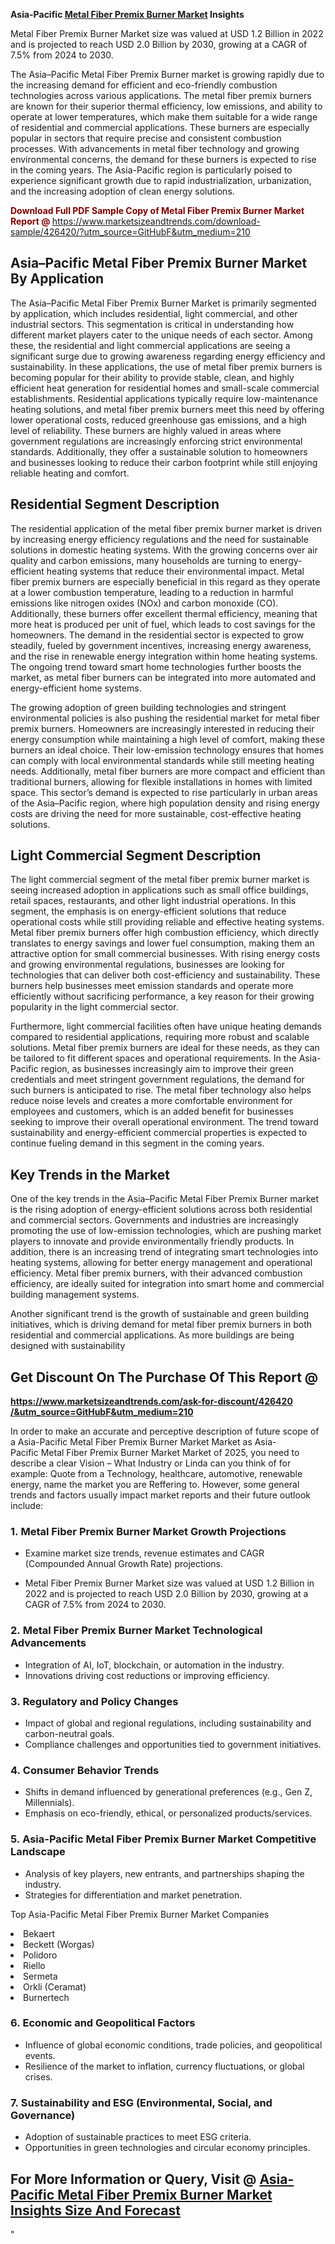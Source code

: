 <p><strong>Asia-Pacific&nbsp;<a href=""https://www.marketsizeandtrends.com/download-sample/426420/&amp;utm_source=GitHubF&amp;utm_medium=210"">Metal Fiber Premix Burner Market</a> Insights</strong></p><p>Metal Fiber Premix Burner Market size was valued at USD 1.2 Billion in 2022 and is projected to reach USD 2.0 Billion by 2030, growing at a CAGR of 7.5% from 2024 to 2030.</p><p><p>The Asia–Pacific Metal Fiber Premix Burner market is growing rapidly due to the increasing demand for efficient and eco-friendly combustion technologies across various applications. The metal fiber premix burners are known for their superior thermal efficiency, low emissions, and ability to operate at lower temperatures, which make them suitable for a wide range of residential and commercial applications. These burners are especially popular in sectors that require precise and consistent combustion processes. With advancements in metal fiber technology and growing environmental concerns, the demand for these burners is expected to rise in the coming years. The Asia-Pacific region is particularly poised to experience significant growth due to rapid industrialization, urbanization, and the increasing adoption of clean energy solutions. <p><strong><span style="color: #800000;">Download Full PDF Sample Copy of Metal Fiber Premix Burner Market Report @</span>&nbsp;</strong><a href="https://www.marketsizeandtrends.com/download-sample/426420/?utm_source=GitHubF&amp;utm_medium=210" target="_blank">https://www.marketsizeandtrends.com/download-sample/426420/?utm_source=GitHubF&amp;utm_medium=210</a></p></p><h2>Asia–Pacific Metal Fiber Premix Burner Market By Application</h2><p>The Asia–Pacific Metal Fiber Premix Burner Market is primarily segmented by application, which includes residential, light commercial, and other industrial sectors. This segmentation is critical in understanding how different market players cater to the unique needs of each sector. Among these, the residential and light commercial applications are seeing a significant surge due to growing awareness regarding energy efficiency and sustainability. In these applications, the use of metal fiber premix burners is becoming popular for their ability to provide stable, clean, and highly efficient heat generation for residential homes and small-scale commercial establishments. Residential applications typically require low-maintenance heating solutions, and metal fiber premix burners meet this need by offering lower operational costs, reduced greenhouse gas emissions, and a high level of reliability. These burners are highly valued in areas where government regulations are increasingly enforcing strict environmental standards. Additionally, they offer a sustainable solution to homeowners and businesses looking to reduce their carbon footprint while still enjoying reliable heating and comfort.</p><h2>Residential Segment Description</h2><p>The residential application of the metal fiber premix burner market is driven by increasing energy efficiency regulations and the need for sustainable solutions in domestic heating systems. With the growing concerns over air quality and carbon emissions, many households are turning to energy-efficient heating systems that reduce their environmental impact. Metal fiber premix burners are especially beneficial in this regard as they operate at a lower combustion temperature, leading to a reduction in harmful emissions like nitrogen oxides (NOx) and carbon monoxide (CO). Additionally, these burners offer excellent thermal efficiency, meaning that more heat is produced per unit of fuel, which leads to cost savings for the homeowners. The demand in the residential sector is expected to grow steadily, fueled by government incentives, increasing energy awareness, and the rise in renewable energy integration within home heating systems. The ongoing trend toward smart home technologies further boosts the market, as metal fiber burners can be integrated into more automated and energy-efficient home systems.</p><p>The growing adoption of green building technologies and stringent environmental policies is also pushing the residential market for metal fiber premix burners. Homeowners are increasingly interested in reducing their energy consumption while maintaining a high level of comfort, making these burners an ideal choice. Their low-emission technology ensures that homes can comply with local environmental standards while still meeting heating needs. Additionally, metal fiber burners are more compact and efficient than traditional burners, allowing for flexible installations in homes with limited space. This sector’s demand is expected to rise particularly in urban areas of the Asia–Pacific region, where high population density and rising energy costs are driving the need for more sustainable, cost-effective heating solutions.</p><h2>Light Commercial Segment Description</h2><p>The light commercial segment of the metal fiber premix burner market is seeing increased adoption in applications such as small office buildings, retail spaces, restaurants, and other light industrial operations. In this segment, the emphasis is on energy-efficient solutions that reduce operational costs while still providing reliable and effective heating systems. Metal fiber premix burners offer high combustion efficiency, which directly translates to energy savings and lower fuel consumption, making them an attractive option for small commercial businesses. With rising energy costs and growing environmental regulations, businesses are looking for technologies that can deliver both cost-efficiency and sustainability. These burners help businesses meet emission standards and operate more efficiently without sacrificing performance, a key reason for their growing popularity in the light commercial sector.</p><p>Furthermore, light commercial facilities often have unique heating demands compared to residential applications, requiring more robust and scalable solutions. Metal fiber premix burners are ideal for these needs, as they can be tailored to fit different spaces and operational requirements. In the Asia-Pacific region, as businesses increasingly aim to improve their green credentials and meet stringent government regulations, the demand for such burners is anticipated to rise. The metal fiber technology also helps reduce noise levels and creates a more comfortable environment for employees and customers, which is an added benefit for businesses seeking to improve their overall operational environment. The trend toward sustainability and energy-efficient commercial properties is expected to continue fueling demand in this segment in the coming years.</p><h2>Key Trends in the Market</h2><p>One of the key trends in the Asia–Pacific Metal Fiber Premix Burner market is the rising adoption of energy-efficient solutions across both residential and commercial sectors. Governments and industries are increasingly promoting the use of low-emission technologies, which are pushing market players to innovate and provide environmentally friendly products. In addition, there is an increasing trend of integrating smart technologies into heating systems, allowing for better energy management and operational efficiency. Metal fiber premix burners, with their advanced combustion efficiency, are ideally suited for integration into smart home and commercial building management systems.</p><p>Another significant trend is the growth of sustainable and green building initiatives, which is driving demand for metal fiber premix burners in both residential and commercial applications. As more buildings are being designed with sustainability</p><h2><strong>Get Discount On The Purchase Of This Report @&nbsp;</strong></h2><p><strong><a href=""https://www.marketsizeandtrends.com/ask-for-discount/426420/&amp;utm_source=GitHubF&amp;utm_medium=210"" target=""_blank"">https://www.marketsizeandtrends.com/ask-for-discount/426420<br />/&amp;utm_source=GitHubF&amp;utm_medium=210</a></strong></p><p>In order to make an accurate and perceptive description of future scope of a Asia-Pacific&nbsp;Metal Fiber Premix Burner Market Market as Asia-Pacific&nbsp;Metal Fiber Premix Burner Market Market of 2025, you need to describe a clear Vision &ndash; What Industry or Linda can you think of for example: Quote from a Technology, healthcare, automotive, renewable energy, name the market you are Reffering to. However, some general trends and factors usually impact market reports and their future outlook include:</p><h3>1.&nbsp;<strong>Metal Fiber Premix Burner Market Growth Projections</strong></h3><ul><li>Examine market size trends, revenue estimates and CAGR (Compounded Annual Growth Rate) projections.</li><li><p>Metal Fiber Premix Burner Market size was valued at USD 1.2 Billion in 2022 and is projected to reach USD 2.0 Billion by 2030, growing at a CAGR of 7.5% from 2024 to 2030.</p></li></ul><h3>2.&nbsp;<strong>Metal Fiber Premix Burner Market Technological Advancements</strong></h3><ul><li>Integration of AI, IoT, blockchain, or automation in the industry.</li><li>Innovations driving cost reductions or improving efficiency.</li></ul><h3>3.&nbsp;<strong>Regulatory and Policy Changes</strong></h3><ul><li>Impact of global and regional regulations, including sustainability and carbon-neutral goals.</li><li>Compliance challenges and opportunities tied to government initiatives.</li></ul><h3>4.&nbsp;<strong>Consumer Behavior Trends</strong></h3><ul><li>Shifts in demand influenced by generational preferences (e.g., Gen Z, Millennials).</li><li>Emphasis on eco-friendly, ethical, or personalized products/services.</li></ul><h3>5.&nbsp;<strong>Asia-Pacific Metal Fiber Premix Burner Market Competitive Landscape</strong></h3><ul><li>Analysis of key players, new entrants, and partnerships shaping the industry.</li><li>Strategies for differentiation and market penetration.</li></ul><p data-pm-slice=""1 1 []"">Top Asia-Pacific Metal Fiber Premix Burner Market Companies</p><div data-test-id=""""><p><li>Bekaert</li><li> Beckett (Worgas)</li><li> Polidoro</li><li> Riello</li><li> Sermeta</li><li> Orkli (Ceramat)</li><li> Burnertech</li></p></div><h3>6.&nbsp;<strong>Economic and Geopolitical Factors</strong></h3><ul><li>Influence of global economic conditions, trade policies, and geopolitical events.</li><li>Resilience of the market to inflation, currency fluctuations, or global crises.</li></ul><h3>7.&nbsp;<strong>Sustainability and ESG (Environmental, Social, and Governance)</strong></h3><ul><li>Adoption of sustainable practices to meet ESG criteria.</li><li>Opportunities in green technologies and circular economy principles.</li></ul><h2><strong>For More Information or Query, Visit @&nbsp;</strong><a href=""https://www.verifiedmarketreports.com/product/metal-fiber-premix-burner-market/"" target=""_blank"">Asia-Pacific Metal Fiber Premix Burner Market Insights Size And Forecast</a></h2>"
